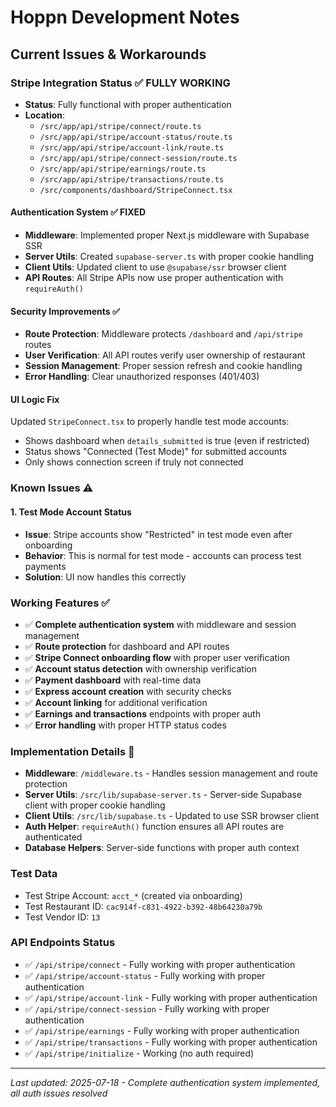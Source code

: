 # Hoppn Development Notes

## Current Issues & Workarounds

### Stripe Integration Status ✅ FULLY WORKING
- **Status**: Fully functional with proper authentication
- **Location**: 
  - `/src/app/api/stripe/connect/route.ts`
  - `/src/app/api/stripe/account-status/route.ts`
  - `/src/app/api/stripe/account-link/route.ts`
  - `/src/app/api/stripe/connect-session/route.ts`
  - `/src/app/api/stripe/earnings/route.ts`
  - `/src/app/api/stripe/transactions/route.ts`
  - `/src/components/dashboard/StripeConnect.tsx`

#### Authentication System ✅ FIXED
- **Middleware**: Implemented proper Next.js middleware with Supabase SSR
- **Server Utils**: Created `supabase-server.ts` with proper cookie handling
- **Client Utils**: Updated client to use `@supabase/ssr` browser client
- **API Routes**: All Stripe APIs now use proper authentication with `requireAuth()`

#### Security Improvements ✅
- **Route Protection**: Middleware protects `/dashboard` and `/api/stripe` routes
- **User Verification**: All API routes verify user ownership of restaurant
- **Session Management**: Proper session refresh and cookie handling
- **Error Handling**: Clear unauthorized responses (401/403)

#### UI Logic Fix
Updated `StripeConnect.tsx` to properly handle test mode accounts:
- Shows dashboard when `details_submitted` is true (even if restricted)
- Status shows "Connected (Test Mode)" for submitted accounts
- Only shows connection screen if truly not connected

### Known Issues ⚠️

#### 1. Test Mode Account Status
- **Issue**: Stripe accounts show "Restricted" in test mode even after onboarding
- **Behavior**: This is normal for test mode - accounts can process test payments
- **Solution**: UI now handles this correctly

### Working Features ✅
- ✅ **Complete authentication system** with middleware and session management
- ✅ **Route protection** for dashboard and API routes
- ✅ **Stripe Connect onboarding flow** with proper user verification
- ✅ **Account status detection** with ownership verification
- ✅ **Payment dashboard** with real-time data
- ✅ **Express account creation** with security checks
- ✅ **Account linking** for additional verification
- ✅ **Earnings and transactions** endpoints with proper auth
- ✅ **Error handling** with proper HTTP status codes

### Implementation Details 🔧
- **Middleware**: `/middleware.ts` - Handles session management and route protection
- **Server Utils**: `/src/lib/supabase-server.ts` - Server-side Supabase client with proper cookie handling
- **Client Utils**: `/src/lib/supabase.ts` - Updated to use SSR browser client
- **Auth Helper**: `requireAuth()` function ensures all API routes are authenticated
- **Database Helpers**: Server-side functions with proper auth context

### Test Data
- Test Stripe Account: `acct_*` (created via onboarding)
- Test Restaurant ID: `cac914f-c831-4922-b392-48b64230a79b`
- Test Vendor ID: `13`

### API Endpoints Status
- ✅ `/api/stripe/connect` - Fully working with proper authentication
- ✅ `/api/stripe/account-status` - Fully working with proper authentication
- ✅ `/api/stripe/account-link` - Fully working with proper authentication
- ✅ `/api/stripe/connect-session` - Fully working with proper authentication
- ✅ `/api/stripe/earnings` - Fully working with proper authentication
- ✅ `/api/stripe/transactions` - Fully working with proper authentication
- ✅ `/api/stripe/initialize` - Working (no auth required)

---
*Last updated: 2025-07-18 - Complete authentication system implemented, all auth issues resolved*